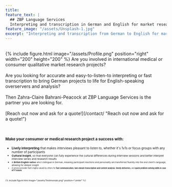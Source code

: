 ```yaml
---
title: 
feature_text: |
  ## ZBP Language Services
  Interpreting and transcription in German and English for market research studios, moderators, consultants, agencies and LSPs
feature_image: "/assets/Unsplash-1.jpg"
excerpt: "Interpreting and transcription from German to English for market research studios, moderators, consultants, agencies and LSPs"
---
```

<br>
{% include figure.html image="/assets/Profile.png" position="right" width="200" height="200" %}
Are you involved in international medical or consumer qualitative market research projects?<br><br>
Are you looking for accurate and easy-to-listen-to interpreting or fast transcription to bring German projects to life for English-speaking overservers and analysis?<br><br>
Then Zahra-Claire Bahrani-Peacock at ZBP Language Services is the partner you are looking for.<br><br>
[Reach out now and ask for a quote!](/contact/ "Reach out now and ask for a quote!")<br><br><br>

**<small>Make your consumer or medical research project a success with:**
* <small>**Lively interpreting** that makes interviews pleasant to listen to, whether it's 1v1s or focus groups with any number of participants
* <small>**Cultural insight**, so that everyone can fully experience the cultural differences during interview sessions and better interpret interview series and research results
* <small>A **British English native** who's bilingual in German, meaning participant reactions and personality are transferred fluently into the end client's language, allowing for deeper insight
* <small>A service provider that's highly valued by others for **fast communication**, **last-minute transcription and content analysis**, **timely deliveries**, and **quick problem solving skills in case of IT issues**<br><br><br>

{% include figure.html image="/assets/Testimonials.png" position="center" %}<br>
